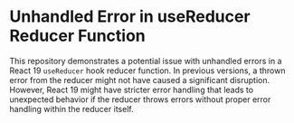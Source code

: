 # Unhandled Error in useReducer Reducer Function

This repository demonstrates a potential issue with unhandled errors in a React 19 `useReducer` hook reducer function.  In previous versions, a thrown error from the reducer might not have caused a significant disruption. However, React 19 might have stricter error handling that leads to unexpected behavior if the reducer throws errors without proper error handling within the reducer itself.